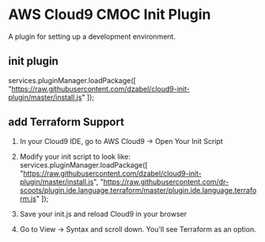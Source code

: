 # AWS Cloud9 CMOC Init Plugin

A plugin for setting up a development environment.

## init plugin
services.pluginManager.loadPackage([
"https://raw.githubusercontent.com/dzabel/cloud9-init-plugin/master/install.js"
]);

## add Terraform Support
1. In your Cloud9 IDE, go to AWS Cloud9 -> Open Your Init Script

2. Modify your init script to look like:
services.pluginManager.loadPackage([
"https://raw.githubusercontent.com/dzabel/cloud9-init-plugin/master/install.js",
"https://raw.githubusercontent.com/dr-scoots/plugin.ide.language.terraform/master/plugin.ide.language.terraform.js"
]);

3. Save your init.js and reload Cloud9 in your browser

4. Go to View -> Syntax and scroll down. You'll see Terraform as an option.
